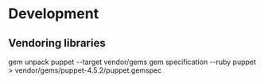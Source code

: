 # Development

## Vendoring libraries
gem unpack puppet -​-target vendor/gems
gem specification --ruby puppet > vendor/gems/puppet-4.5.2/puppet.gemspec
